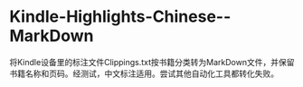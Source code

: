 # Kindle-Highlights-Chinese--MarkDown
将Kindle设备里的标注文件Clippings.txt按书籍分类转为MarkDown文件，并保留书籍名称和页码。经测试，中文标注适用。尝试其他自动化工具都转化失败。
